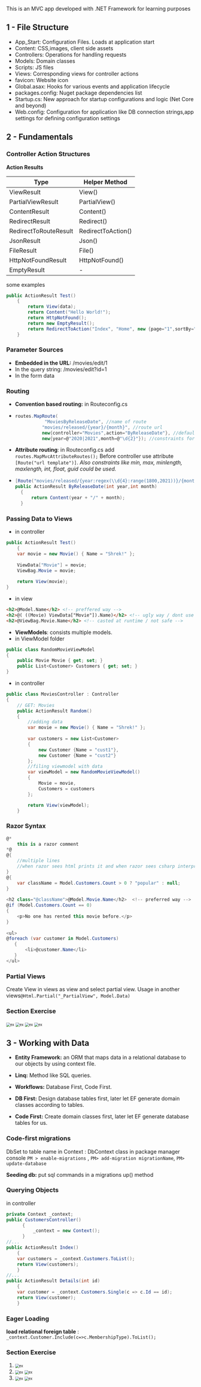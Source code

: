 ﻿This is an MVC app developed with .NET Framework for learning purposes

## 1 - File Structure
* App_Start: Configuration Files. Loads at application start
* Content: CSS,images, client side assets
* Controllers: Operations for handling requests
* Models: Domain classes
* Scripts: JS files
* Views: Corresponding views for controller actions
* favicon: Website icon
* Global.asax: Hooks for various events and application lifecycle
* packages.config: Nuget package dependencies list
* Startup.cs: New approach for startup configurations and logic (Net Core and beyond)
* Web.config: Configuration for application like DB connection strings,app settings for defining configuration settings

## 2 - Fundamentals

### Controller Action Structures

**Action Results**

| Type                  | Helper Method      |
| --------------------- | ------------------ |
| ViewResult            | View()             |
| PartialViewResult     | PartialView()      |
| ContentResult         | Content()          |
| RedirectResult        | Redirect()         |
| RedirectToRouteResult | RedirectToAction() |
| JsonResult            | Json()             |
| FileResult            | File()             |
| HttpNotFoundResult    | HttpNotFound()     |
| EmptyResult           | \-                 |

some examples

```csharp
public ActionResult Test()
	{
		return View(data);
		return Content("Hello World!");
		return HttpNotFound();
		return new EmptyResult();
		return RedirectToAction("Index", "Home", new {page="1",sortBy="name"});
    }		
```

### Parameter Sources

* **Embedded in the URL:** /movies/edit/1 
* In the query string: /movies/edit?id=1
* In the form data

### Routing

- **Convention based routing:** in Routeconfig.cs

- ```c#
  routes.MapRoute(
             "MoviesByReleaseDate", //name of route
            "movies/released/{year}/{month}", //route url
            new{controller="Movies",action="ByReleaseDate"}, //default corresponding controller and actions
            new{year=@"2020|2021",month=@"\d{2}"}); //constraints for parameters
  ```

- **Attribute routing**: in Routeconfig.cs add `routes.MapMvcAttributeRoutes();` Before controller use attribute `[Route("url template")]`. *Also constraints like min, max, minlength, maxlength, int, float, guid could be used.*

- ```csharp
  [Route("movies/released/{year:regex(\\d{4}:range(1800,2021))}/{month:regex(\\d{2}:range(1,12))}")]
  public ActionResult ByReleaseDate(int year,int month)
    {
        return Content(year + "/" + month);
    }
  ```

### Passing Data to Views

* in controller

```c#
public ActionResult Test()
	{
    var movie = new Movie() { Name = "Shrek!" };
	
    ViewData["Movie"] = movie;
    ViewBag.Movie = movie;
    
    return View(movie);
}
```

* in view

```html
<h2>@Model.Name</h2> <!-- preffered way -->
<h2>@( ((Movie) ViewData["Movie"]).Name)</h2> <!-- ugly way / dont use -->
<h2>@ViewBag.Movie.Name</h2> <!-- casted at runtime / not safe -->
```

* **ViewModels**: consists multiple models. 
* in ViewModel folder

```csharp
public class RandomMovieViewModel
{
    public Movie Movie { get; set; }
    public List<Customer> Customers { get; set; }
}
```

* in controller

```cs
public class MoviesController : Controller
{
    // GET: Movies
    public ActionResult Random()
    {
        //adding data
        var movie = new Movie() { Name = "Shrek!" };
        
        var customers = new List<Customer>
        {
            new Customer {Name = "cust1"},
            new Customer {Name = "cust2"}
        };
 		//filing viewmodel with data
        var viewModel = new RandomMovieViewModel()
        {
            Movie = movie, 
            Customers = customers
        };

        return View(viewModel);
    }
```

### Razor Syntax 

```cs
@*
    this is a razor comment
*@
@{
    //multiple lines
    //when razor sees html prints it and when razor sees csharp interprets it
}
@{
    var className = Model.Customers.Count > 0 ? "popular" : null;
}
 
<h2 class="@className">@Model.Movie.Name</h2>  <!-- preferred way -->
@if (Model.Customers.Count == 0)
{
    <p>No one has rented this movie before.</p>
}
 
<ul>
@foreach (var customer in Model.Customers)
   {
       <li>@customer.Name</li>
   }
</ul>
```

### Partial Views

Create View in views as view and select partial view. Usage in another views`@Html.Partial("_PartialView", Model.Data)`

### Section Exercise

<img src="README_assets/sec2ex-1.jpg" alt="ex" style="zoom:67%;" />

<img src="README_assets/sec2ex-2.jpg" alt="ex" style="zoom:67%;" />

<img src="README_assets/sec2ex-3.jpg" alt="ex" style="zoom:67%;" />

<img src="README_assets/sec2ex-4.jpg" alt="ex" style="zoom:67%;" />

## 3 - Working with Data

* **Entity Framework:** an ORM that maps data in a relational database to our objects by using context file.

* **Linq:** Method like SQL queries.

* **Workflows:** Database First, Code First.

* **DB First:** Design database tables first, later let EF generate domain classes according to tables.

* **Code First:** Create domain classes first, later let EF generate database tables for us.

### Code-first migrations

DbSet<Domain Class> to table name in Context : DbContext class in package manager console `PM > enable-migrations` , `PM> add-migration migrationName`, `PM> update-database`

**Seeding db:** put sql commands in a migrations up() method

### Querying Objects

in controller

```csharp
private Context _context;
public CustomersController()
      {
          _context = new Context();
      }
//...
public ActionResult Index()
	{
    var customers = _context.Customers.ToList();
    return View(customers);
	}
//...
public ActionResult Details(int id)
	{
    var customer = _context.Customers.Single(c => c.Id == id);
    return View(customer);
	}		
```

### Eager Loading

**load relational foreign table** : `_context.Customer.Include(c=>c.MembershipType).ToList();` 

### Section Exercise

1. <img src="README_assets/sec3-ex1.jpg" alt="ex" style="zoom: 67%;" />

2. <img src="README_assets/sec3-ex2.jpg" alt="ex" style="zoom: 67%;" />

   <img src="README_assets/sec3-ex2-2.jpg" alt="ex" style="zoom: 67%;" />

3. <img src="README_assets/sec3-ex3.jpg" alt="ex" style="zoom: 67%;" />
    

   <img src="README_assets/sec3-ex3-2.jpg" alt="ex" style="zoom: 67%;" />